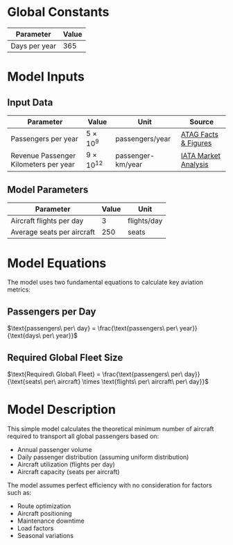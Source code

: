 
# Global Constants

| Parameter | Value |
|-----------|-------|
| Days per year | 365 |

# Model Inputs

## Input Data

| Parameter | Value | Unit | Source |
|-----------| ----- | ---- | ------ |
| Passengers per year | $5 \times 10^9$ | passengers/year | [ATAG Facts & Figures](https://atag.org/facts-figures) |
| Revenue Passenger Kilometers per year | $9 \times 10^{12}$ | passenger-km/year | [IATA Market Analysis](https://www.iata.org/en/iata-repository/publications/economic-reports/air-passenger-market-analysis-december-2024/) |

## Model Parameters

| Parameter | Value | Unit |
|-----------| ----- | ---- |
| Aircraft flights per day | 3 | flights/day |
| Average seats per aircraft | 250 | seats |

# Model Equations

The model uses two fundamental equations to calculate key aviation metrics:

## Passengers per Day
$\text{passengers\ per\ day} = \frac{\text{passengers\ per\ year}}{\text{days\ per\ year}}$

## Required Global Fleet Size
$\text{Required\ Global\ Fleet} = \frac{\text{passengers\ per\ day}}{\text{seats\ per\ aircraft} \times \text{flights\ per\ aircraft\ per\ day}}$

# Model Description

This simple model calculates the theoretical minimum number of aircraft required to transport all global passengers based on:
- Annual passenger volume
- Daily passenger distribution (assuming uniform distribution)
- Aircraft utilization (flights per day)
- Aircraft capacity (seats per aircraft)

The model assumes perfect efficiency with no consideration for factors such as:
- Route optimization
- Aircraft positioning
- Maintenance downtime
- Load factors
- Seasonal variations 